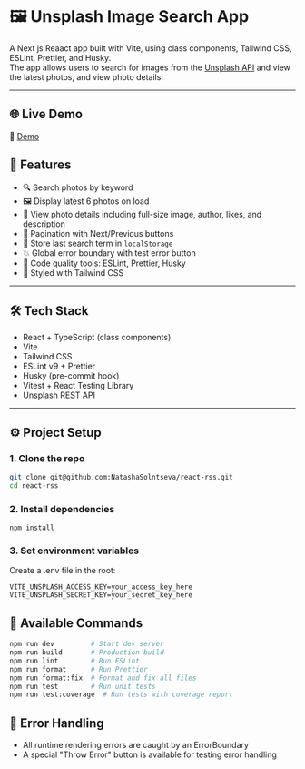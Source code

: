# 🖼️ Unsplash Image Search App

A Next js Reaact app built with Vite, using class components, Tailwind CSS, ESLint, Prettier, and Husky.  
The app allows users to search for images from the [Unsplash API](https://unsplash.com/documentation) and view the latest photos, and view photo details.

---

## 🌐 Live Demo

🔗 [Demo](https://heroic-raindrop-383d50.netlify.app/)

## 🚀 Features

- 🔍 Search photos by keyword
- 🖼️ Display latest 6 photos on load
- 💬 View photo details including full-size image, author, likes, and description
- 🔁 Pagination with Next/Previous buttons
- 💾 Store last search term in `localStorage`
- 💥 Global error boundary with test error button
- 🧹 Code quality tools: ESLint, Prettier, Husky
- 💅 Styled with Tailwind CSS

---

## 🛠️ Tech Stack

- React + TypeScript (class components)
- Vite
- Tailwind CSS
- ESLint v9 + Prettier
- Husky (pre-commit hook)
- Vitest + React Testing Library
- Unsplash REST API

---

## ⚙️ Project Setup

### 1. Clone the repo

```bash
git clone git@github.com:NatashaSolntseva/react-rss.git
cd react-rss
```

### 2. Install dependencies

```
npm install
```

### 3. Set environment variables

Create a .env file in the root:

```
VITE_UNSPLASH_ACCESS_KEY=your_access_key_here
VITE_UNSPLASH_SECRET_KEY=your_secret_key_here
```

## 🧪 Available Commands

```bash
npm run dev         # Start dev server
npm run build       # Production build
npm run lint        # Run ESLint
npm run format      # Run Prettier
npm run format:fix  # Format and fix all files
npm run test        # Run unit tests
npm run test:coverage  # Run tests with coverage report
```

## 🧯 Error Handling

- All runtime rendering errors are caught by an ErrorBoundary
- A special "Throw Error" button is available for testing error handling
